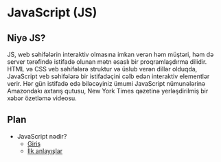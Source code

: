 # JavaScript (JS)

## Niyə JS?

JS, web səhifələrin interaktiv olmasına imkan verən həm müştəri, həm də server tərəfində istifadə olunan mətn əsaslı bir proqramlaşdırma dilidir. HTML və CSS veb səhifələrə struktur və üslub verən dillər olduqda, JavaScript veb səhifələrə bir istifadəçini cəlb edən interaktiv elementlər verir. Hər gün istifadə edə biləcəyiniz ümumi JavaScript nümunələrinə Amazondakı axtarış qutusu, New York Times qəzetinə yerləşdirilmiş bir xəbər özetləmə videosu.

## Plan

- JavaScript nədir?
  - [Giriş](./Core/Entry.md)
  - [İlk anlayışlar](./Core/FirstUnderstanding.md)


<!--
# Node.js nədir?
- Node.js açıq qaynaqlı server mühitidir
- Node.js pulsuz istifadəlidir
- Node.js müxtəlif platformalarda çalışır (Windows, Linux, Unix, Mac OS X, və s.)
- Node.js server tərəfdən JavaScript istifadə edir

# Niyə Node.js?
Node.js asinxron (bir-birindən asılı olmayaraq müxtəlif kod bloklarının icra olunması mənasını verir) proqramlaşdırma məntiqi ilə çalışır.


Fayl mübadiləsini PHP və ya ASP aşağıdakı formada həll edirlər:

- Əməliyyatı kompüterin fayl sisteminə göndərir
- Fayl sisteminin göndərilən faylın açılıb oxunmasını gözləyir
- Alınan məzmunu istifadəçiyə geri qaytarır
- Növbəti sorğu üçün artıq hazır vəziyyətə gəlir


Fayl mübadiləsini Node.js isə aşağıdakı formada həll edir: 

- Əməliyyatı kompüterin fayl sisteminə göndərir
- Növbəti sorğu üçün artıq hazır vəziyyətə gəlir
- Fayl sistemi faylı açıb oxuduqdan sonra server artıq məzmunu istifadəçiyə qaytarır
- Node.js gözləməni ləğv edir və növbəyi sorğuya keçir 

Node.js tək prosesli( verilmiş anda tək kod vahidini icra edir ), bloklanmayan, asinxron proaramlaşdırmadan istifadə edir və bu yaddaş cəhətdən çox səmərəlidir. 

# Node.js nəyə qadirdir?
- Node.js səhifə üçün dinamik məzmun yarada bilər
- Node.js serverdə faylı yarada, aça, oxuya, yaza, silə və bağlaya bilər 
- Node.js formlardan məlumat yığa bilər
- Node.js verilənlər bazasına məlumatı əlavə edə, silə və modifiyə edə bilər 

### Node.js faylı nədir?
- Node.js faylları müxtəlif hadisələr (event) üzərində icra olunacaq əməliyyatları özündə birləşdirir
- Həmin bu hadisələrə nümumə olaraq istifadəçinin serverdəki portlardan birini əldə etməsi göstərilə bilər 
- Node.js faylları hər hansısa effektə sahib olmaları üçün üabaqcadan serverə yerləşdirilməlidir 
- Node.js fayllarının sonluğu ".js" kimi qeyd olunur
***
## Node.js üçün endirilmə qaydası
Rəsmi Node.js vebsəhifəsində Node.js üçün endirilmə qaydaları qeyd olunub: <a href="https://nodejs.org" target="_blank">Endirmək üçün klikləyin</a>

## İlk anlayışlar
Kompüterinizə Node.js endirib qurlaşdırdıqdan sonra veb brauzerdə "Salam Dünya" yazısını çap edək:

"ilkFayl.js" adlı Node.js faylını yaradıb daxilinə bu kodları yazaq:

```js
var http = require('http');

http.createServer(function (req, res) {
  res.writeHead(200, {'Content-Type': 'text/html'});
  res.end('Salam Dünya!');
}).listen(8080);
```

Və bu faylı kompüterinizdə ya iş nasasında ya da öz seçdiyiniz fayl daxilində saxlayın. 

Əgər hər hansısa istifadəçi kompüterinizin 8080 portuna qoşulsa kod onlarə salamlayacaq. 

İndilik kodu başa düşyinizə ehtiyac yoxdur. Kodu daha sonra izah edəcəyik. 

<strong>əmrlər sətri</strong> (məs. <b>CMD</b>)
Node.js faylları kompüterinzin əmrlər sətri proqramı vasitəsilə başladılmalıdır. 

Həmin bu programı açmaq isə əməliyyat sistemindən asılı olaraq dəyişir. Windows istifadəçiıəri üçün "Start" düyməsi sıxılır və <b>"CMD"</b> proqramı çağırılır. 

"ilkFayl.js" faylının yerləşdiyi fayla naviqasiya etdikdən sonra yaratdığımız faylı başlatmaq üçün aşağıdakı sətr yazılır: 

```
node ilkFayl.js
``` 

Artıq sizin kompüteriniz server kimi fəaliyyət göstərir!

Seçdiyiniz veb brauzer vasitəsilə <a href="http://localhost:8080" target="_blank">http://localhost:8080</a> ünvanına daxil olsanız qarşınıza "Salam Dünya!" yazısı çıxacaq.
***
# Node.js modulu nə deməkdir?
Modulları JavaScript kitabxanaları ilə bir tutmaq olar.  

### Qabaqcadan yaradılmış modullar 
Node.js sizi endirmə etmədən bir çox istifadəyə hazır kitabxanalarla təmin edir. Bu kitabxanaları "Google" vasitəsilə axtara bilərsiniz. 

## Modulların əlavə edilməsi
Modulları proqramlara əlavə etmək üçün <b>require()</b> funksiyasından istifadə olunur. 

```js
var http = require('http');
```

Bu kod vasitəsilə artıq <b>HTTP</b> modulu proqrama əlavə olunur. Artıq server yaratmaq üçün aşağıdakı kodları yazmaq bəs edəcək: 

```js 
http.createServer(function (req, res) {
  res.writeHead(200, {'Content-Type': 'text/html'});
  res.end('Salam Dünya!');
}).listen(8080);
```
## İstifadəçi tərəfindən yaradılan modullar
Siz öz modullarınızı asanlıqla yaradıb proqrama əlavə edə bilərsiniz. 

Aşağıdakı kod vasitəsilə tarix və zaman qaytaran modulu yaratmaq mümkündür:


Nümunə:
```js 
exports.tarixZaman= function () {
  return Date();
};
```
<b>exports</b> vasitəsilə modulu proqramdan kənara ixrac etmək mümkündür, yəni artıq bu modul proqramdan kənarda da işləyəcək. 

Yuxarıdakı faylı "ilkModul.js" kimi yadda saxlayırıq.


## Öz yaratdığınız modulun proqrama əlavə olunması
Yuxarıdakı əməliyyatları yerinə yetirdikdən sonra yaratdığınız modulu istənilən Node.js faylında istifadə edə bilərsiniz. 

Nümunə:
```js
var http = require('http');
var dt = require('./ilkModul');

http.createServer(function (req, res) {
  res.writeHead(200, {'Content-Type': 'text/html'});
  res.write("İndiki tarix və zaman: " + dt.tarixZaman());
  res.end();
}).listen(8080);
```

<ins>*Qeyd:*</ins> modulu qovluq daxilində tapmaq üçün "./" istifadə olunur. 

Yuxarıdakı kodu "demo_modul.js" faylı kimi saxlayırıq. 

Sonda <b>CMD</b> sətrində <pre>node demo_modul.js</pre> yazıb başladərıq. Əgər hər şey düzgün olunubsa brauzerlə 8080 portuna girilsə tarix və zaman görüləcək. 

***


## Node.js Fayl serveri kimi 
Node.js fayl sistemi modulu kompüter daxilindəki fayllarla işləməyə imkan yaradır.

Fayl Sistem modulunu əlavə etmək üçün  `require()`  metodundan istifadə olunur:

```js
var  fs = require('fs');
```

Fayl Sistemi modulunun ən çox istifadə olunma məqsədləri:

- Faylların oxunulması
- Faylların yaradılması
- Faylların yenilənməsi
- Faylların silinməsi
- Faylların adlarının dəyişdirilməsi


## Faylların oxunulması

Bunun üçün `fs.readFile()` metodundan istifadə olunur. 

Fərz edək ki, Node.js faylı ilə bir qovluqda yerləşən HTML faylı var:
`demofayl1.html`

```html
<html>  
<body>  
<h1>Başlıq</h1>  
<p>Paraqraf.</p>  
</body>  
</html>
```

Bu HTML faylını oxuyub daxilindəki məzmunu istifadəçiyə qaytarmaq üçün Node.js faylı aşağıdakı koddan ibarətdir: 

Nümunə:

```js
var  http = require('http');  
var  fs = require('fs');  
http.createServer(function  (req, res) {  
fs.readFile('demofayl1.html',  function(err, data) {  
res.writeHead(200, {'Content-Type':  'text/html'});  
res.write(data);  
return  res.end();  
});  
}).listen(8080);
```

Yuxarıdakı kodu "demo_faylOxucu.js" kimi yaddaşda saxlayıb serveri başladaq: 

```bash
C:\Users\_Your Name_>node demo_readfile.js
```

## Faylların yaradılması
Fayl Sistem modulu yeni faylların yaradılması üçün aşağıdakı metodları özündə birləşdirir:

- `fs.appendFile()`
- `fs.open()`
- `fs.writeFile()`

`fs.appendFile()`  metodu mötərizə daxilində verilən məzmunu fayla əlavə edir, əgər fayl mövcud deyilsə belə həmin faylı yaradır. 

### Nümunə

`appendFile()` metodu ilə fayl yaradılması:

```js
var  fs = require('fs');  
  
fs.appendFile('yenifayl1.txt',  'Yazılacaq məzmun bura əlavə olunur',  function  (err) {  
if  (err)  throw  err;  
console.log('Yaddaşda saxlanıldı!');  
});
```

`fs.open()` metodu mötərizə daxilində ikinci arqument qəbul edir və ona uyğun nəticə verir. Əgər ikinci arqument "w" (ingilis dilindən <em>writing</em> sözünün baş hərfidir) kimi qeyd olunarsa açılacaq fayl daxilinə məlumat yazılması üçün istifadə olunacaq. Əgər bu fayl mövcud deyilsə boş fayl yaradılacaq: 

### Nümunə:

```js
var  fs = require('fs');  
  
fs.open('yenifayl2.txt',  'w',  function  (err,  file) {  
if  (err)  throw  err;  
console.log('Yaddaşda saxlanıldı!');  
});
```

`fs.writeFile()` metodu, mötərizə daxilində qeyd olunan fayl mövcuddursa onun məzmununu dəyişir. Əgər fayl mövcud deyilsə verilmiş məzmundan ibarət olunan fayl yaradılacaq: 

### Nümunə

```js
var  fs = require('fs');  
  
fs.writeFile('yenifayl3.txt',  'Qeyd olunacaq məzmun',  function  (err) {  
if  (err)  throw  err;  
console.log('Yaddaşda saxlanıldı!');  
});
```

## Faylların yenilənməsi
Fayl Sistemi modulu faylların yenilənməsi üçün aşağıdakı metodaları təqdim edir:

- `fs.appendFile()`
- `fs.writeFile()`

`fs.appendFile()` metodu verilmiş məzmunu faylın sonuna əlavə edir:

### Nümunə

"Faylın sonuna əlavə olunacaq məzmun." oxuduğunuz formada "yenifayl1.txt" faylının sonuna əlavə olunacaq:

```js
var  fs = require('fs');  
  
fs.appendFile('yenifayl1.txt',  'Faylın sonuna əlavə olunacaq məzmun.',  function  (err) {  
if  (err)  throw  err;  
console.log('Yeniləndi!');  
});
```

`fs.writeFile()` qeyd olunmuş faylı və daxilindəki məzmunu dəyişir:

### Nümunə

```js
var  fs = require('fs');  
  
fs.writeFile('yenifayl3.txt',  'Yenilənən məzmun',  function  (err) {  
if  (err)  throw  err;  
console.log('Yeniləndi!');  
});
```

## Faylların silinməsi
Hər hansısa faylı silmək üçün `fs.unlink()` metodundan istifadə olunur. 

### Nümunə

```js
var  fs = require('fs');  
  
fs.unlink('yenifayl2.txt',  function  (err) {  
if  (err)  throw  err;  
console.log('Fayl silindi!');  
});
```

## Faylların adlarının dəyişdirilməsi

Faylların adlarının dəyişdirilməsi üçün `fs.rename()` metodu istifadə olunur.

### Nümunə
"yenifayl1.txt" faylının adının "dəyişdirilmişfayl1.txt":

```js
var  fs = require('fs');  
  
fs.rename('yenifayl1.txt',  'dəyişdirilmişfayl1.txt',  function  (err) {  
if  (err)  throw  err;  
console.log('Faylın adı dəyişdirildi!');  
});
```
***
## URL modulu
URL modulu veb ünvanını oxunabilən hissəcikıərə parçalayır. 


URL modulunu əlavə etmək üçün `require()` metodu istifadə olunur:

```js
var  url = require('url');
```

URL ünvanını parçalamaq üçün `url.parse()` metodundan istifadə etmək gərəkdir. Bu method, yeni bir URL obyekti (JS terminidir) qaytarır (return edir):

Nümunə:
Veb ünvanının oxunabilən hissələrə parçalanması: 
```js
var  url = require('url');  
var  adr =  'http://localhost:8080/default.htm?year=2017&month=february';  
var  q = url.parse(adr,  true);  
  
console.log(q.host);  //'localhost:8080' qaytarır  
console.log(q.pathname);  // '/default.htm' qaytarır 
console.log(q.search);  //'?year=2017&month=february' qaytarır
  
var  qdata = q.query;  //bu obyekti qaytarır: { year: 2017, month: 'february' }  
console.log(qdata.month);  //'february' qaytarır
```

## Node.js Fayl serveri
Veb ünvanını hissələrə bölməyi öyrəndikdən sonra artıq fayl sistemi ilə birlikdə istifadə edə bilərik. 

İki ayrı HTML faylı yaradıb Node.js faylı yerləşən qovluq daxilində yaddaşda saxlayırıq. 

`yay.html`

```html
<!DOCTYPE html>  
<html>  
<body>  
<h1>Yay</h1>  
<p>Yay çox gözəldir!</p>  
</body>  
</html>
```
`winter.html`

```html
<!DOCTYPE html>  
<html>  
<body>  
<h1>Qış</h1>  
<p>Qarlı havanı sevirəm!</p>  
</body>  
</html>
```

İndi isə bu fayllardan istənilən birinin istifadəçiyə verilməsi üçün Node.js serveri yaradaq: 

`demo_faylserveri.js:`

```js
var  http = require('http');  
var  url = require('url');  
var  fs = require('fs');  
  
http.createServer(function  (req, res) {  
var  q = url.parse(req.url,  true);  
var  filename =  "."  + q.pathname;  
fs.readFile(filename,  function(err, data) {  
if  (err) {  
res.writeHead(404, {'Content-Type':  'text/html'});  
return  res.end("404 Məzmun tapılmadı");  
}  
res.writeHead(200, {'Content-Type':  'text/html'});  
res.write(data);  
return  res.end();  
});  
}).listen(8080);
```
Serveri başlatmaq üçün aşağıdakı sətri yazırıq: 

```shell
C:\Users\_Your Name_>node demo_fileserver.js
```
***
-->